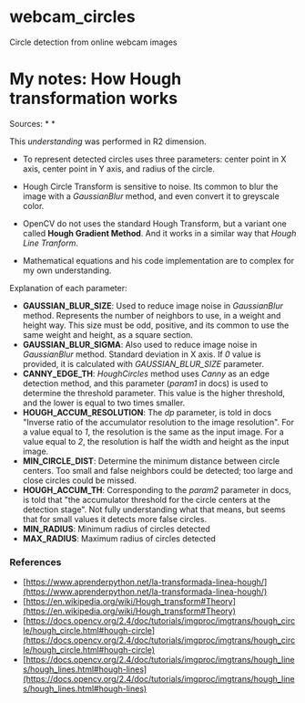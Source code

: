 # webcam_circles
Circle detection from online webcam images

# My notes: How Hough transformation works
Sources:
* 
* 

This _understanding_ was performed in R2 dimension.

- To represent detected circles uses three parameters: center point in X axis, center point in Y axis, and radius of the circle.

- Hough Circle Transform is sensitive to noise. Its common to blur the image with a _GaussianBlur_ method, and even convert it to greyscale color.

- OpenCV do not uses the standard Hough Transform, but a variant one called **Hough Gradient Method**. And it works in a similar way that _Hough Line Tranform_.

- Mathematical equations and his code implementation are to complex for my own understanding.

Explanation of each parameter:

  - **GAUSSIAN_BLUR_SIZE**: Used to reduce image noise in *GaussianBlur* method. Represents the number of neighbors to use, in a weight and height way. This size must be odd, positive, and its common to use the same weight and height, as a square section.
  - **GAUSSIAN_BLUR_SIGMA**: Also used to reduce image noise in *GaussianBlur* method. Standard deviation in X axis. If _0_ value is provided, it is calculated with *GAUSSIAN_BLUR_SIZE* parameter.
  - **CANNY_EDGE_TH**:  *HoughCircles* method uses *Canny* as an edge detection method, and this parameter (_param1_ in docs) is used to determine the threshold parameter. This value is the higher threshold, and the lower is equal to two times smaller.
  - **HOUGH_ACCUM_RESOLUTION**: The _dp_ parameter, is told in docs "Inverse ratio of the accumulator resolution to the image resolution". For a value equal to _1_, the resolution is the same as the input image. For a value equal to _2_, the resolution is half the width and height as the input image.
  - **MIN_CIRCLE_DIST**: Determine the minimum distance between circle centers. Too small and false neighbors could be detected; too large and close circles could be missed.
  - **HOUGH_ACCUM_TH**: Corresponding to the _param2_ parameter in docs, is told that "the accumulator threshold for the circle centers at the detection stage". Not fully understanding what that means, but seems that for small values it detects more false circles.
  - **MIN_RADIUS**: Minimum radius of circles detected
  - **MAX_RADIUS**: Maximum radius of circles detected

### References
- [https://www.aprenderpython.net/la-transformada-linea-hough/](https://www.aprenderpython.net/la-transformada-linea-hough/)
- [https://en.wikipedia.org/wiki/Hough_transform#Theory](https://en.wikipedia.org/wiki/Hough_transform#Theory)
- [https://docs.opencv.org/2.4/doc/tutorials/imgproc/imgtrans/hough_circle/hough_circle.html#hough-circle](https://docs.opencv.org/2.4/doc/tutorials/imgproc/imgtrans/hough_circle/hough_circle.html#hough-circle)
- [https://docs.opencv.org/2.4/doc/tutorials/imgproc/imgtrans/hough_lines/hough_lines.html#hough-lines](https://docs.opencv.org/2.4/doc/tutorials/imgproc/imgtrans/hough_lines/hough_lines.html#hough-lines)